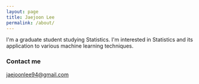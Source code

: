 ```yaml
---
layout: page
title: Jaejoon Lee
permalink: /about/
---
```



I'm a graduate student studying Statistics. I'm interested in Statistics and its application to various machine learning techniques.

### Contact me

[jaejoonlee94@gmail.com](mailto:jaejoonlee94@gmail.com)
